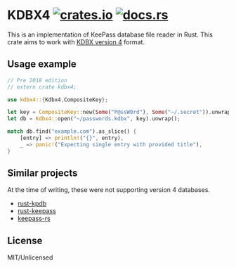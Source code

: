 # KDBX4 [![crates.io](https://img.shields.io/crates/v/kdbx4.svg)](https://crates.io/crates/kdbx4) [![docs.rs](https://docs.rs/kdbx4/badge.svg)](https://docs.rs/kdbx4)

This is an implementation of KeePass database file reader in Rust. This crate aims to work with [KDBX version 4] format.

[KDBX version 4]: https://keepass.info/help/kb/kdbx_4.html

## Usage example

```rust
// Pre 2018 edition
// extern crate kdbx4;

use kdbx4::{Kdbx4,CompositeKey};

let key = CompositeKey::new(Some("P@ssW0rd"), Some("~/.secret")).unwrap();
let db = Kdbx4::open("~/passwords.kdbx", key).unwrap();

match db.find("example.com").as_slice() {
    [entry] => println!("{}", entry),
    _ => panic!("Expecting single entry with provided title"),
}
```

## Similar projects

At the time of writing, these were not supporting version 4 databases.

- [rust-kpdb](https://github.com/sru-systems/rust-kpdb)
- [rust-keepass](https://github.com/raymontag/rust-keepass)
- [keepass-rs](https://github.com/sseemayer/keepass-rs)

## License

MIT/Unlicensed
